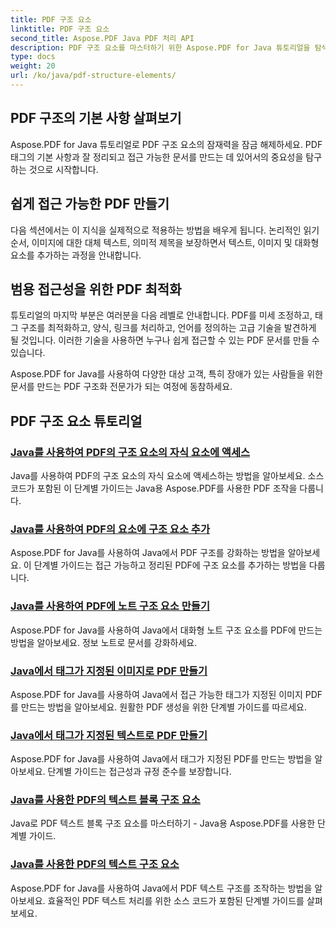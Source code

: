 ```yaml
---
title: PDF 구조 요소
linktitle: PDF 구조 요소
second_title: Aspose.PDF Java PDF 처리 API
description: PDF 구조 요소를 마스터하기 위한 Aspose.PDF for Java 튜토리얼을 탐색하세요. 체계적이고 접근 가능한 PDF를 손쉽게 만드세요.
type: docs
weight: 20
url: /ko/java/pdf-structure-elements/
---
```


## PDF 구조의 기본 사항 살펴보기

Aspose.PDF for Java 튜토리얼로 PDF 구조 요소의 잠재력을 잠금 해제하세요. PDF 태그의 기본 사항과 잘 정리되고 접근 가능한 문서를 만드는 데 있어서의 중요성을 탐구하는 것으로 시작합니다. 

## 쉽게 접근 가능한 PDF 만들기

다음 섹션에서는 이 지식을 실제적으로 적용하는 방법을 배우게 됩니다. 논리적인 읽기 순서, 이미지에 대한 대체 텍스트, 의미적 제목을 보장하면서 텍스트, 이미지 및 대화형 요소를 추가하는 과정을 안내합니다. 

## 범용 접근성을 위한 PDF 최적화

튜토리얼의 마지막 부분은 여러분을 다음 레벨로 안내합니다. PDF를 미세 조정하고, 태그 구조를 최적화하고, 양식, 링크를 처리하고, 언어를 정의하는 고급 기술을 발견하게 될 것입니다. 이러한 기술을 사용하면 누구나 쉽게 접근할 수 있는 PDF 문서를 만들 수 있습니다.

Aspose.PDF for Java를 사용하여 다양한 대상 고객, 특히 장애가 있는 사람들을 위한 문서를 만드는 PDF 구조화 전문가가 되는 여정에 동참하세요.
## PDF 구조 요소 튜토리얼
### [Java를 사용하여 PDF의 구조 요소의 자식 요소에 액세스](./access-children-elements-of-structure-element-in-pdf-using-java/)
Java를 사용하여 PDF의 구조 요소의 자식 요소에 액세스하는 방법을 알아보세요. 소스 코드가 포함된 이 단계별 가이드는 Java용 Aspose.PDF를 사용한 PDF 조작을 다룹니다.
### [Java를 사용하여 PDF의 요소에 구조 요소 추가](./add-structure-element-into-element-in-pdf-using-java/)
Aspose.PDF for Java를 사용하여 Java에서 PDF 구조를 강화하는 방법을 알아보세요. 이 단계별 가이드는 접근 가능하고 정리된 PDF에 구조 요소를 추가하는 방법을 다룹니다.
### [Java를 사용하여 PDF에 노트 구조 요소 만들기](./create-note-structure-element-in-pdf-using-java/)
Aspose.PDF for Java를 사용하여 Java에서 대화형 노트 구조 요소를 PDF에 만드는 방법을 알아보세요. 정보 노트로 문서를 강화하세요.
### [Java에서 태그가 지정된 이미지로 PDF 만들기](./create-pdf-with-tagged-image-in-java/)
Aspose.PDF for Java를 사용하여 Java에서 접근 가능한 태그가 지정된 이미지 PDF를 만드는 방법을 알아보세요. 원활한 PDF 생성을 위한 단계별 가이드를 따르세요.
### [Java에서 태그가 지정된 텍스트로 PDF 만들기](./create-pdf-with-tagged-text-in-java/)
Aspose.PDF for Java를 사용하여 Java에서 태그가 지정된 PDF를 만드는 방법을 알아보세요. 단계별 가이드는 접근성과 규정 준수를 보장합니다.
### [Java를 사용한 PDF의 텍스트 블록 구조 요소](./text-block-structure-elements-in-pdf-using-java/)
Java로 PDF 텍스트 블록 구조 요소를 마스터하기 - Java용 Aspose.PDF를 사용한 단계별 가이드.
### [Java를 사용한 PDF의 텍스트 구조 요소](./text-structure-elements-in-pdf-using-java/)
Aspose.PDF for Java를 사용하여 Java에서 PDF 텍스트 구조를 조작하는 방법을 알아보세요. 효율적인 PDF 텍스트 처리를 위한 소스 코드가 포함된 단계별 가이드를 살펴보세요.